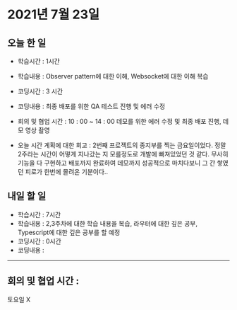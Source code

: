 # 2021년 7월 23일

## 오늘 한 일

- 학습시간 : 1시간
- 학습내용 :
  Observer pattern에 대한 이해, Websocket에 대한 이해 복습
- 코딩시간 : 3 시간
- 코딩내용 :
  최종 배포를 위한 QA 테스트 진행 및 에러 수정
- 회의 및 협업 시간 :
  10 : 00 ~ 14 : 00 데모를 위한 에러 수정 및 최종 배포 진행, 데모 영상 촬영

- 오늘 시간 계획에 대한 회고 :
  2번째 프로젝트의 종지부를 찍는 금요일이었다. 정말 2주라는 시간이 어떻게 지나갔는 지 모를정도로 개발에 빠져있었던 것 같다. 무사히 기능을 다 구현하고 배포까지 완료하여 데모까지 성공적으로 마치다보니 그 간 쌓였던 피로가 한번에 몰려온 기분이다..

## 내일 할 일

- 학습시간 : 7시간
- 학습내용 :
  2,3주차에 대한 학습 내용을 복습, 라우터에 대한 깊은 공부,
  Typescript에 대한 깊은 공부를 할 예정
- 코딩시간 : 0시간
- 코딩내용 :

---

## 회의 및 협업 시간 :

토요일 X
